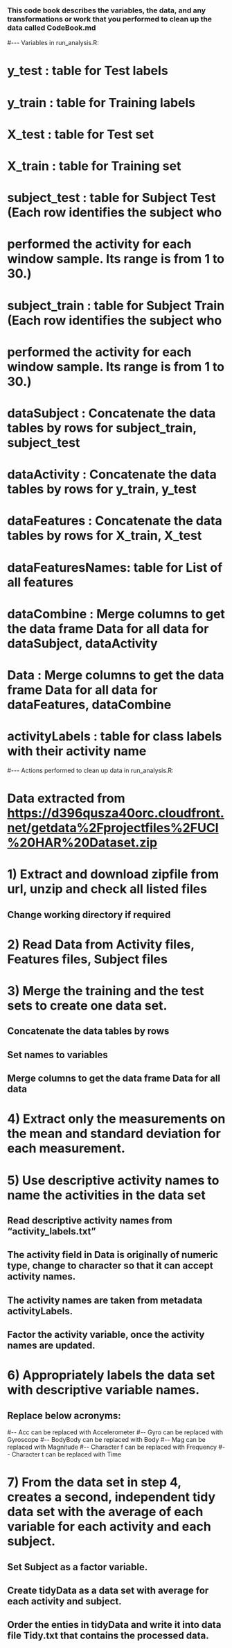 ### This code book describes the variables, the data, and any transformations or work that you performed to clean up the data called CodeBook.md

#--- Variables in run_analysis.R:
# y_test : table for Test labels

# y_train : table for Training labels

# X_test : table for Test set

# X_train : table for Training set

# subject_test : table for Subject Test (Each row identifies the subject who 
# performed the activity for each window sample. Its range is from 1 to 30.) 

# subject_train : table for Subject Train (Each row identifies the subject who 
# performed the activity for each window sample. Its range is from 1 to 30.)

# dataSubject : Concatenate the data tables by rows for subject_train, subject_test

# dataActivity : Concatenate the data tables by rows for y_train, y_test

# dataFeatures : Concatenate the data tables by rows for X_train, X_test

# dataFeaturesNames: table for List of all features

# dataCombine : Merge columns to get the data frame Data for all data for dataSubject, dataActivity

# Data : Merge columns to get the data frame Data for all data for dataFeatures, dataCombine

# activityLabels : table for class labels with their activity name

#--- Actions performed to clean up data in run_analysis.R:
# Data extracted from https://d396qusza40orc.cloudfront.net/getdata%2Fprojectfiles%2FUCI%20HAR%20Dataset.zip

# 1) Extract and download zipfile from url, unzip and check all listed files
##      Change working directory if required

# 2) Read Data from Activity files, Features files, Subject files

# 3) Merge the training and the test sets to create one data set.
##      Concatenate the data tables by rows
##      Set names to variables
##      Merge columns to get the data frame Data for all data

# 4) Extract only the measurements on the mean and standard deviation for each measurement.

# 5) Use descriptive activity names to name the activities in the data set
##      Read descriptive activity names from “activity_labels.txt”
##      The activity field in Data is originally of numeric type, change to character so that it can accept activity names. 
##      The activity names are taken from metadata activityLabels.
##      Factor the activity variable, once the activity names are updated.

# 6) Appropriately labels the data set with descriptive variable names.
##      Replace below acronyms:
#-- Acc can be replaced with Accelerometer
#-- Gyro can be replaced with Gyroscope
#-- BodyBody can be replaced with Body
#-- Mag can be replaced with Magnitude
#-- Character f can be replaced with Frequency
#-- Character t can be replaced with Time

# 7) From the data set in step 4, creates a second, independent tidy data set with the average of each variable for each activity and each subject.
##      Set Subject as a factor variable.
##      Create tidyData as a data set with average for each activity and subject. 
##      Order the enties in tidyData and write it into data file Tidy.txt that contains the processed data.
